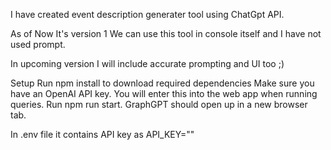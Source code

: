 I have created event description generater tool using ChatGpt API.

As of Now It's version 1 
We can use this tool in console itself and I have not used prompt.

In upcoming version I will include accurate prompting and UI too ;)

Setup
Run npm install to download required dependencies
Make sure you have an OpenAI API key. You will enter this into the web app when running queries.
Run npm run start. GraphGPT should open up in a new browser tab.

In .env file it contains API key as API_KEY=""
